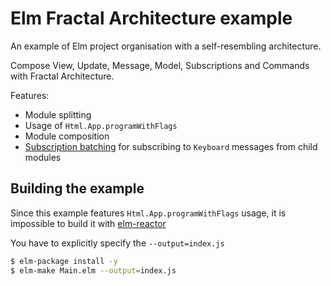 # Elm Fractal Architecture example

An example of Elm project organisation with a self-resembling architecture.

Compose View, Update, Message, Model, Subscriptions and Commands with Fractal Architecture.

Features:
- Module splitting
- Usage of `Html.App.programWithFlags`
- Module composition
- [Subscription batching](examples/fractal-architecture/src/App/Subscriptions.elm) for subscribing to `Keyboard` messages from child modules

## Building the example

Since this example features `Html.App.programWithFlags` usage, it is impossible to build it with [elm-reactor](https://github.com/elm-lang/elm-reactor)

You have to explicitly specify the `--output=index.js`

```sh
$ elm-package install -y
$ elm-make Main.elm --output=index.js
```
